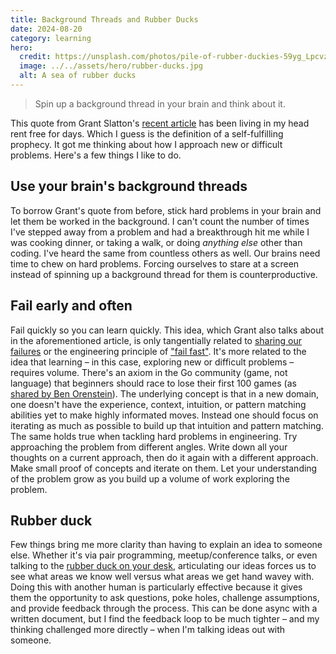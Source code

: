 ```yaml
---
title: Background Threads and Rubber Ducks
date: 2024-08-20
category: learning
hero:
  credit: https://unsplash.com/photos/pile-of-rubber-duckies-59yg_LpcvzQ
  image: ../../assets/hero/rubber-ducks.jpg
  alt: A sea of rubber ducks
---
```


> Spin up a background thread in your brain and think about it.&nbsp;

This quote from Grant Slatton's [recent article](https://grantslatton.com/software-pathfinding) has been living in my head rent free for days. Which I guess is the definition of a self-fulfilling prophecy. It got me thinking about how I approach new or difficult problems. Here's a few things I like to do.

## Use your brain's background threads

To borrow Grant's quote from before, stick hard problems in your brain and let them be worked in the background. I can't count the number of times I've stepped away from a problem and had a breakthrough hit me while I was cooking dinner, or taking a walk, or doing _anything else_ other than coding. I've heard the same from countless others as well. Our brains need time to chew on hard problems. Forcing ourselves to stare at a screen instead of spinning up a background thread for them is counterproductive.

## Fail early and often

Fail quickly so you can learn quickly. This idea, which Grant also talks about in the aforementioned article, is only tangentially related to [sharing our failures](/posts/abandon-the-fear-of-failure) or the engineering principle of ["fail fast"](https://en.wikipedia.org/wiki/Fail-fast_system). It's more related to the idea that learning – in this case, exploring new or difficult problems – requires volume. There's an axiom in the Go community (game, not language) that beginners should race to lose their first 100 games (as [shared by Ben Orenstein](https://twitter.com/r00k/status/1767929267889852777)). The underlying concept is that in a new domain, one doesn't have the experience, context, intuition, or pattern matching abilities yet to make highly informated moves. Instead one should focus on iterating as much as possible to build up that intuition and pattern matching. The same holds true when tackling hard problems in engineering. Try approaching the problem from different angles. Write down all your thoughts on a current approach, then do it again with a different approach. Make small proof of concepts and iterate on them. Let your understanding of the problem grow as you build up a volume of work exploring the problem.

## Rubber duck

Few things bring me more clarity than having to explain an idea to someone else. Whether it's via pair programming, meetup/conference talks, or even talking to the [rubber duck on your desk](https://en.wikipedia.org/wiki/Rubber_duck_debugging), articulating our ideas forces us to see what areas we know well versus what areas we get hand wavey with. Doing this with another human is particularly effective because it gives them the opportunity to ask questions, poke holes, challenge assumptions, and provide feedback through the process. This can be done async with a written document, but I find the feedback loop to be much tighter – and my thinking challenged more directly – when I'm talking ideas out with someone.
